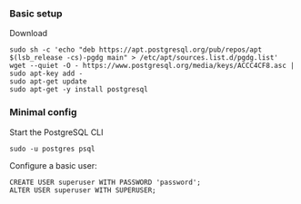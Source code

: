 
### Basic setup

Download
```
sudo sh -c 'echo "deb https://apt.postgresql.org/pub/repos/apt $(lsb_release -cs)-pgdg main" > /etc/apt/sources.list.d/pgdg.list'
wget --quiet -O - https://www.postgresql.org/media/keys/ACCC4CF8.asc | sudo apt-key add -
sudo apt-get update
sudo apt-get -y install postgresql
```

### Minimal config
Start the PostgreSQL CLI
```
sudo -u postgres psql
```

Configure a basic user:
```
CREATE USER superuser WITH PASSWORD 'password';
ALTER USER superuser WITH SUPERUSER;
```

